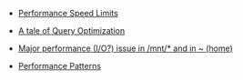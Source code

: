 
- [Performance Speed Limits](https://travisdowns.github.io/blog/2019/06/11/speed-limits.html)

- [A tale of Query Optimization](https://parallelthoughts.xyz/2019/05/a-tale-of-query-optimization/)

- [Major performance (I/O?) issue in /mnt/* and in ~ (home)](https://github.com/Microsoft/WSL/issues/873)

- [Performance Patterns](https://hpc-wiki.info/hpc/Performance_Patterns)
